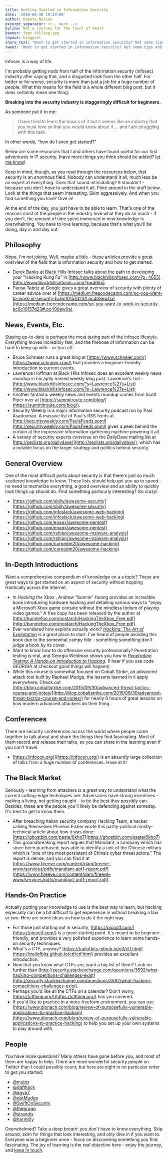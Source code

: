 ```yaml
---
title: Getting Started in Information Security
date: '2016-08-18 19:29:00'
author: Dakota Nelson
excerpt_separator: <!-- more -->
byline: Not a journey for the faint of heart
banner: feet-falling.jpg
layout: blogpost
share_text: "Want to get started in information security? Get some tips and resources at https://strikersecurity.com/blog/getting-started-in-information-security/"
tweet: "Want to get started in information security? Get some tips and resources from @jerkota at https://strikersecurity.com/blog/getting-started-in-information-security/ %23infosec %23jobs"
---
```

Infosec is a way of life.

I'm probably getting nods from half of the information security (infosec) industry after saying that, and a disgusted look from the other half. For better or for worse, security is more than just a job for a huge number of people. What this means for the field is a whole different blog post, but it does certainly mean one thing:

**Breaking into the security industry is staggeringly difficult for beginners.**

<!-- more -->

As someone put it to me:

> I have tried to learn the basics of it but it seems like an industry that you must love so that you would know about it ... and I am struggling with this task.  

In other words, "how do I even get started?"

Below are some resources that I and others have found useful for our first adventures in IT security. (have more things you think should be added? <a href="/contact/" target="_blank">let me know</a>)

Keep in mind, though, as you read through the resources below, that security is an *enormous* field. Nobody can understand it all, much less be an expert at everything. Does that sound intimidating? It shouldn't - because you don't *have* to understand it all. Poke around in the stuff below. Look at the things that seem interesting. Skim aggressively. And when you find something you love? Dive in!

At the end of the day, you just have to be able to learn. That's one of the reasons most of the people in the industry love what they do so much - if you don't, the amount of time spent immersed in new knowledge is overwhelming. You have to love learning, because that's what you'll be doing, day in and day out.


## Philosophy
Nope, I'm not joking. Well, maybe a little - these articles provide a great overview of the field that is information security and how to get started.

* Derek Banks at Black Hills Infosec talks about the path to developing your "Hacking Kung Fu" in [http://www.blackhillsinfosec.com/?p=4655](http://www.blackhillsinfosec.com/?p=4655).
* Parisa Tabriz at Google gives a great overview of security with plenty of career advice over at [https://medium.freecodecamp.com/so-you-want-to-work-in-security-bc6c10157d23#.oc408ew0a](https://medium.freecodecamp.com/so-you-want-to-work-in-security-bc6c10157d23#.oc408ew0a).


## News, Events, Etc.
Staying up-to-date is perhaps the most taxing part of the infosec lifestyle. Everything moves incredibly fast, and the firehose of information can be hard to keep up with - or turn off.

* Bruce Schneier runs a great blog at [https://www.schneier.com/](https://www.schneier.com/) that provides a beginner-friendly introduction to current events.
* Lawrence Hoffman at Black Hills Infosec does an excellent weekly news roundup in his aptly named weekly blog post, Lawrence's List - [http://www.blackhillsinfosec.com/?s=Lawrence%27s+List](http://www.blackhillsinfosec.com/?s=Lawrence%27s+List)
* Another fantastic weekly news and events roundup comes from Scott Piper over at [https://summitroute.com/blog/](https://summitroute.com/blog/).
* Security Weekly is a major information security podcast run by Paul Asadoorian. A massive list of Paul's RSS feeds at [http://securityweekly.com/PaulsFeeds.opml](http://securityweekly.com/PaulsFeeds.opml) gives a peek behind the curtain at the impressive information-gathering machine powering it all.
* A variety of security experts converse on the DailyDave mailing list at [http://seclists.org/dailydave/](http://seclists.org/dailydave/), which has a notable focus on the larger strategy and politics behind security.


## General Overview
One of the most difficult parts about security is that there's just so much scattered knowledge to know. These lists should help get you up to speed - no need to memorize everything, a good overview and an ability to quickly look things up should do. Find something particurly interesting? Go crazy!

* [https://github.com/sbilly/awesome-security](https://github.com/sbilly/awesome-security)
* [https://github.com/infoslack/awesome-web-hacking](https://github.com/infoslack/awesome-web-hacking)
* [https://github.com/enaqx/awesome-pentest](https://github.com/enaqx/awesome-pentest)
* [https://github.com/rshipp/awesome-malware-analysis](https://github.com/rshipp/awesome-malware-analysis)
* [https://github.com/carpedm20/awesome-hacking](https://github.com/carpedm20/awesome-hacking)


## In-Depth Introductions
Want a comprehensive compendium of knowledge on a a topic? These are great ways to get started on an aspect of security without hopping frantically across the Internet.

* In *Hacking the Xbox* , Andrew "bunnie" Huang provides an incredible book introducing hardware hacking and detailing various ways to "enjoy a Microsoft Xbox game console without the mindless tedium of playing video games." A free copy has been released by the author at [http://bunniefoo.com/nostarch/HackingTheXbox_Free.pdf](http://bunniefoo.com/nostarch/HackingTheXbox_Free.pdf).
* Ever wondered how exploits actually work? [*Hacking: The Art of Exploitation*](https://www.nostarch.com/hacking2.htm) is a great place to start. I've heard of people avoiding this book due to the somewhat campy title - something something don't judge a book by its cover.
* Want to know how to do offensive security professionally? Penetration testing is real, and Georgia Weidman shows you how in [*Penetration Testing: A Hands-on Introduction to Hacking*](https://www.nostarch.com/pentesting). (I hear if you use code GEORGIA at checkout good things will happen)
* While this course is somewhat focused on Cobalt Strike, an advanced attack tool built by Raphael Mudge, the lessons learned in it apply everywhere. Check out [http://blog.cobaltstrike.com/2015/09/30/advanced-threat-tactics-course-and-notes/](http://blog.cobaltstrike.com/2015/09/30/advanced-threat-tactics-course-and-notes/) for nearly 6 hours of great lessons on how modern advanced attackers do their thing.


## Conferences
There are security conferences across the world where people come together to talk about and share the things they find fascinating. Most of them record and release their talks, so you can share in the learning even if you can't travel.

* [https://infocon.org/](https://infocon.org/) is an absurdly large collection of talks from a huge number of conferences. Have at it!


## The Black Market
Seriously - learning from attackers is a great way to understand what the current cutting-edge techniques are. Adversaries have strong incentives - making a living, not getting caught - to be the best they possibly can. Besides, these are the people you'll likely be defending against someday. It's best to get to know them.

* After breaching Italian security company Hacking Team, a hacker callilng themselves Phineas Fisher wrote this partly-political mostly-technical article about how it was done: [https://ghostbin.com/paste/6kho7](https://ghostbin.com/paste/6kho7)
* This groundbreaking report argues that Mandiant, a company which has since been purchased, was able to identify a unit of the Chinese military which is "one of the most persistent of China’s cyber threat actors." The report is dense, and you can find it at [https://www.fireeye.com/content/dam/fireeye-www/services/pdfs/mandiant-apt1-report.pdf](https://www.fireeye.com/content/dam/fireeye-www/services/pdfs/mandiant-apt1-report.pdf).

## Hands-On Practice
Actually putting your knowledge to use is the best way to learn, but hacking especially can be a bit difficult to get experience in without breaking a law or two. Here are some ideas on how to do it the right way.

* For those just starting out in security, [https://picoctf.com/](https://picoctf.com/) is a great starting point. It's meant to be beginner-friendly, and provides a very polished experience to learn some hands-on security techniques.
* What's a CTF, anyway? [https://trailofbits.github.io/ctf/ctf.html](https://trailofbits.github.io/ctf/ctf.html) provides an excellent introduction.
* Now that you know what CTFs are, want a big list of them? Look no further than [http://security.stackexchange.com/questions/3592/what-hacking-competitions-challenges-exist](http://security.stackexchange.com/questions/3592/what-hacking-competitions-challenges-exist).
* Perhaps you'd like all the CTFs on a calendar? Don't worry, [https://ctftime.org/](https://ctftime.org/) has you covered.
* If you'd like to practice in a more freeform environment, you can use [https://www.dionach.com/blog/review-of-purposefully-vulnerable-applications-to-practice-hacking](https://www.dionach.com/blog/review-of-purposefully-vulnerable-applications-to-practice-hacking) to help you set up your own systems to play around with.


## People
You have more questions? Many others have gone before you, and most of them are happy to help. There are more wonderful security people on Twitter than I could possibly count, but here are eight in no particular order to get you started:

* [@mubix](https://twitter.com/mubix)
* [@dafthack](https://twitter.com/dafthack)
* [@egyp7](https://twitter.com/egyp7)
* [@dotMudge](https://twitter.com/dotMudge)
* [@SwiftOnSecurity](https://twitter.com/SwiftOnSecurity)
* [@thegrugq](https://twitter.com/thegrugq)
* [@strandjs](https://twitter.com/strandjs)
* [@harmj0y](https://twitter.com/harmjoy)

Overwhelmed? Take a deep breath: you don't have to know everything. Skip around, skim for things that look interesting, and only dive in if you want to. Everyone was a beginner once - focus on discovering something you find fascinating. The joy of learning is the real objective here - enjoy the journey, and <a href="/contact/" target="_blank">keep in touch</a>.
